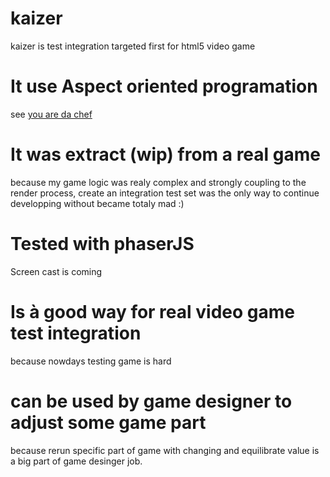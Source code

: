 # kaizer
kaizer is test integration targeted first for html5 video game 

# It use Aspect oriented programation
see [you are da chef](https://github.com/raganwald/YouAreDaChef)

# It was extract (wip) from a real game
because my game logic was realy complex and strongly coupling to the render process,
create an integration test set was the only way to continue developping without became totaly mad :)

# Tested with phaserJS
Screen cast is coming

# Is à good way for real video game test integration
because nowdays testing game is hard

# can be used by game designer to adjust some game part
because rerun specific part of game with changing and equilibrate value
is a big part of game desinger job.
